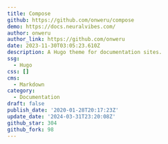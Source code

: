 ```yaml
---
title: Compose
github: https://github.com/onweru/compose
demo: https://docs.neuralvibes.com/
author: onweru
author_link: https://github.com/onweru
date: 2023-11-30T03:05:23.610Z
description: A Hugo theme for documentation sites.
ssg:
  - Hugo
css: []
cms:
  - Markdown
category:
  - Documentation
draft: false
publish_date: '2020-01-28T20:17:23Z'
update_date: '2024-03-31T23:20:08Z'
github_star: 304
github_fork: 98
---
```

